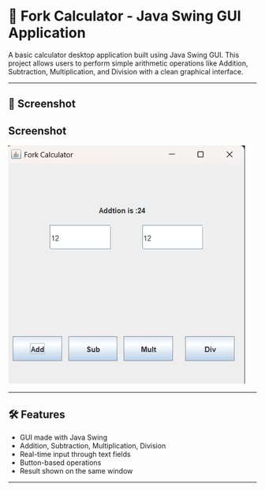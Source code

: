# 🧮 Fork Calculator - Java Swing GUI Application

A basic calculator desktop application built using Java Swing GUI. This project allows users to perform simple arithmetic operations like Addition, Subtraction, Multiplication, and Division with a clean graphical interface.

---


## 📸 Screenshot

## Screenshot
![Calculator Screenshot](assets/Calculator.png)



---

## 🛠️ Features

- GUI made with Java Swing
- Addition, Subtraction, Multiplication, Division
- Real-time input through text fields
- Button-based operations
- Result shown on the same window

---



